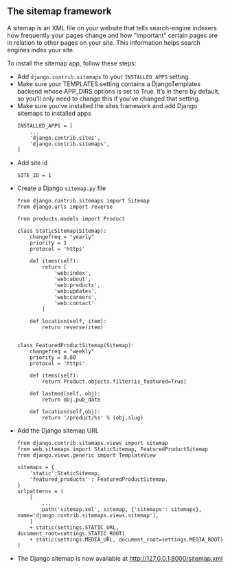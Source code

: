 ## The sitemap framework
A sitemap is an XML file on your website that tells search-engine indexers how frequently your pages change and how “important” certain pages are in relation to other pages on your site. This information helps search engines index your site.

To install the sitemap app, follow these steps:

- Add ```django.contrib.sitemaps``` to your ```INSTALLED_APPS``` setting.
- Make sure your TEMPLATES setting contains a DjangoTemplates backend whose APP_DIRS options is set to True. It’s in there by default, so you’ll only need to change this if you’ve changed that setting.
- Make sure you’ve installed the sites framework and add Django sitemaps to installed apps
    ```
    INSTALLED_APPS = [
        ...
        'django.contrib.sites',
        'django.contrib.sitemaps',
    ]
    ```
- Add site id
    ```
    SITE_ID = 1
    ```
- Create a Django ```sitemap.py``` file
    ```
    from django.contrib.sitemaps import Sitemap
    from django.urls import reverse
    
    from products.models import Product

    class StaticSitemap(Sitemap):
        changefreq = "yearly"
        priority = 1
        protocol = 'https'
    
        def items(self):
            return [
                'web:index',
                'web:about',
                'web:products',
                'web:updates',
                'web:careers',
                'web:contact'
            ]
    
        def location(self, item):
            return reverse(item)
    
    
    class FeaturedProductSitemap(Sitemap):
        changefreq = "weekly"
        priority = 0.80
        protocol = 'https'
    
        def items(self):
            return Product.objects.filter(is_featured=True)
    
        def lastmod(self, obj):
            return obj.pub_date
    
        def location(self,obj):
            return '/product/%s' % (obj.slug)
    ```
- Add the Django sitemap URL
    ```
    from django.contrib.sitemaps.views import sitemap
    from web.sitemaps import StaticSitemap, FeaturedProductSitemap
    from django.views.generic import TemplateView
    
    sitemaps = {
        'static':StaticSitemap,
        'featured_products' : FeaturedProductSitemap,
    }
    urlpatterns = (
        [
            ...
            path('sitemap.xml', sitemap, {'sitemaps': sitemaps}, name='django.contrib.sitemaps.views.sitemap'),
        ]
        + static(settings.STATIC_URL, document_root=settings.STATIC_ROOT)
        + static(settings.MEDIA_URL, document_root=settings.MEDIA_ROOT)
    )
    ```
- The Django sitemap is now available at http://127.0.0.1:8000/sitemap.xml
